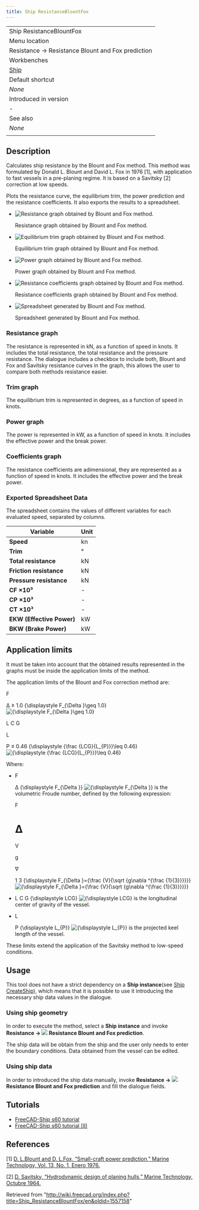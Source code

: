 ```yaml
---
title: Ship ResistanceBlountFox
---
```


|                                                   |
| ------------------------------------------------- |
| Ship ResistanceBlountFox                          |
| Menu location                                     |
| Resistance → Resistance Blount and Fox prediction |
| Workbenches                                       |
| [Ship](/Ship_Workbench "Ship Workbench")          |
| Default shortcut                                  |
| _None_                                            |
| Introduced in version                             |
| -                                                 |
| See also                                          |
| _None_                                            |
|                                                   |

## Description

Calculates ship resistance by the Blount and Fox method. This method was formulated by Donald L. Blount and David L. Fox in 1976 [1], with application to fast vessels in a pre-planing regime. It is based on a Savitsky [2] correction at low speeds.

Plots the resistance curve, the equilibrium trim, the power prediction and the resistance coefficients. It also exports the results to a spreadsheet.

- ![Resistance graph obtained by Blount and Fox method.](/src/assets/images/BlountFox_resistance_graph.png)

  Resistance graph obtained by Blount and Fox method.

- ![Equilibrium trim graph obtained by Blount and Fox method.](/src/assets/images/BlountFox_trim_graph.png)

  Equilibrium trim graph obtained by Blount and Fox method.

- ![Power graph obtained by Blount and Fox method.](/src/assets/images/BlountFox_power_graph.png)

  Power graph obtained by Blount and Fox method.

- ![Resistance coefficients graph obtained by Blount and Fox method.](/src/assets/images/BlountFox_coefficient_graph.png)

  Resistance coefficients graph obtained by Blount and Fox method.

- ![Spreadsheet generated by Blount and Fox method.](/src/assets/images/BlountFox_spreadsheet.png)

  Spreadsheet generated by Blount and Fox method.

### Resistance graph

The resistance is represented in kN, as a function of speed in knots. It includes the total resistance, the total resistance and the pressure resistance. The dialogue includes a checkbox to include both, Blount and Fox and Savitsky resistance curves in the graph, this allows the user to compare both methods resistance easier.

### Trim graph

The equilibrium trim is represented in degrees, as a function of speed in knots.

### Power graph

The power is represented in kW, as a function of speed in knots. It includes the effective power and the break power.

### Coefficients graph

The resistance coefficients are adimensional, they are represented as a function of speed in knots. It includes the effective power and the break power.

### Exported Spreadsheet Data

The spreadsheet contains the values of different variables for each evaluated speed, separated by columns.

| Variable                  | Unit |
| ------------------------- | ---- |
| **Speed**                 | kn   |
| **Trim**                  | °    |
| **Total resistance**      | kN   |
| **Friction resistance**   | kN   |
| **Pressure resistance**   | kN   |
| **CF ×10³**               | -    |
| **CP ×10³**               | -    |
| **CT ×10³**               | -    |
| **EKW (Effective Power)** | kW   |
| **BKW (Brake Power)**     | kW   |

## Application limits

It must be taken into account that the obtained results represented in the graphs must be inside the application limits of the method.

The application limits of the Blount and Fox correction method are:

F

Δ
≥
1.0
{\displaystyle F\_{\Delta }\geq 1.0}
![{\displaystyle F_{\Delta }\geq 1.0}](https://wikimedia.org/api/rest_v1/media/math/render/svg/641ac8363a1c294994ccbff59abaa92ea95c30a0)

L
C
G

L

P
≤
0.46
{\displaystyle {\frac {LCG}{L\_{P}}}\leq 0.46}
![{\displaystyle {\frac {LCG}{L_{P}}}\leq 0.46}](https://wikimedia.org/api/rest_v1/media/math/render/svg/ad1348ceb00ecfaf8bc7542bfdd16e3b424ae1bf)

Where:

- F

  Δ
  {\displaystyle F\_{\Delta }}
  ![{\displaystyle F_{\Delta }}](https://wikimedia.org/api/rest_v1/media/math/render/svg/7d57e00a212303e63389cd343127ec10dd2081a0) is the volumetric Froude number, defined by the following expression:

  F

  # Δ

  V

  g

  ∇

  1
  3
  {\displaystyle F\_{\Delta }={\frac {V}{\sqrt {g\nabla ^{\frac {1}{3}}}}}}
  ![{\displaystyle F_{\Delta }={\frac {V}{\sqrt {g\nabla ^{\frac {1}{3}}}}}}](https://wikimedia.org/api/rest_v1/media/math/render/svg/479bebf2f19772abd13c23ba5736150bfa4da71c)

- L
  C
  G
  {\displaystyle LCG}
  ![{\displaystyle LCG}](https://wikimedia.org/api/rest_v1/media/math/render/svg/33ce1caede792a451e0d26a72c83accdf27dd5c9) is the longitudinal center of gravity of the vessel.
- L

  P
  {\displaystyle L\_{P}}
  ![{\displaystyle L_{P}}](https://wikimedia.org/api/rest_v1/media/math/render/svg/b2579498b31fad37f12a5f29864f14be642ccdc0) is the projected keel length of the vessel.

These limits extend the application of the Savitsky method to low-speed conditions.

## Usage

This tool does not have a strict dependency on a **Ship instance**(see [Ship CreateShip](/Ship_CreateShip "Ship CreateShip")), which means that it is possible to use it introducing the necessary ship data values in the dialogue.

### Using ship geometry

In order to execute the method, select a **Ship instance** and invoke **Resistance → ![](/src/assets/images/Ship_ResistanceBlountFox.svg) Resistance Blount and Fox prediction**.

The ship data will be obtain from the ship and the user only needs to enter the boundary conditions. Data obtained from the vessel can be edited.

### Using ship data

In order to introduced the ship data manually, invoke **Resistance → ![](/src/assets/images/Ship_ResistanceBlountFox.svg) Resistance Blount and Fox prediction** and fill the dialogue fields.

## Tutorials

- [FreeCAD-Ship s60 tutorial](/FreeCAD-Ship_s60_tutorial "FreeCAD-Ship s60 tutorial")
- [FreeCAD-Ship s60 tutorial (II)](</FreeCAD-Ship_s60_tutorial_(II)> "FreeCAD-Ship s60 tutorial (II)")

## References

[1] [D. L.Blount and D. L.Fox, “Small-craft power prediction,” Marine Technology, Vol. 13, No. 1, Enero 1976.](https://www.researchgate.net/publication/285819636_Small-Craft_Power_Prediction)

[2] [D. Savitsky, “Hydrodynamic design of planing hulls,” Marine Technology, Octubre 1964.](https://www.boatdesign.net/attachments/hydrodynamic-design-of-planing-hulls-savitsky-1964-pdf.89527/)

Retrieved from "<http://wiki.freecad.org/index.php?title=Ship_ResistanceBlountFox/en&oldid=1557158>"
